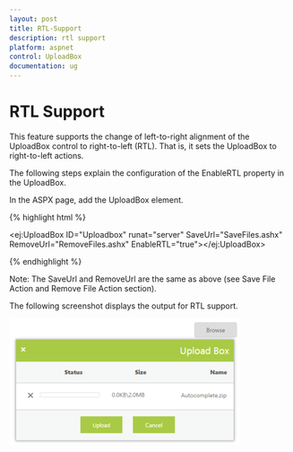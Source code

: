 ```yaml
---
layout: post
title: RTL-Support
description: rtl support 
platform: aspnet
control: UploadBox
documentation: ug
---
```


# RTL Support 

This feature supports the change of left-to-right alignment of the UploadBox control to right-to-left (RTL). That is, it sets the UploadBox to right-to-left actions.

The following steps explain the configuration of the EnableRTL property in the UploadBox. 

In the ASPX page, add the UploadBox element.

{% highlight html %}



<ej:UploadBox ID="Uploadbox" runat="server" SaveUrl="SaveFiles.ashx" RemoveUrl="RemoveFiles.ashx" EnableRTL="true"></ej:UploadBox>





{% endhighlight %}

Note: The SaveUrl and RemoveUrl are the same as above (see Save File Action and Remove File Action section).

The following screenshot displays the output for RTL support.

 ![](RTL-Support_images/RTL-Support_img1.png)



